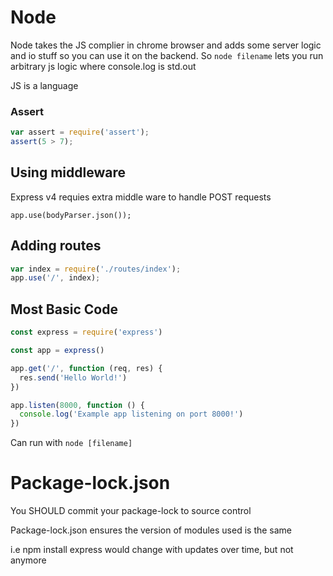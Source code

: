 # Node

Node takes the JS complier in chrome browser and adds some server logic and io stuff so you can use it on the backend. So `node filename` lets you run arbitrary js logic where console.log is std.out

JS is a language

### Assert

```js
var assert = require('assert');
assert(5 > 7);
```

## Using middleware

Express v4 requies extra middle ware to handle POST requests

`app.use(bodyParser.json());`

## Adding routes
```js
var index = require('./routes/index');
app.use('/', index);
```

## Most Basic Code
```js
const express = require('express')

const app = express()

app.get('/', function (req, res) {
  res.send('Hello World!')
})

app.listen(8000, function () {
  console.log('Example app listening on port 8000!')
})
```

Can run with `node [filename]`

# Package-lock.json

You SHOULD commit your package-lock to source control

Package-lock.json ensures the version of modules used is the same

i.e npm install express would change with updates over time, but not anymore

